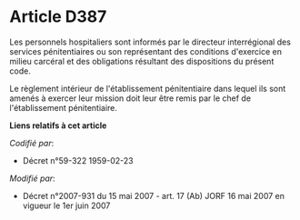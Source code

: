 # Article D387

Les personnels hospitaliers sont informés par le directeur interrégional des services pénitentiaires ou son représentant des
conditions d'exercice en milieu carcéral et des obligations résultant des dispositions du présent code.

Le règlement intérieur de l'établissement pénitentiaire dans lequel ils sont amenés à exercer leur mission doit leur être
remis par le chef de l'établissement pénitentiaire.

**Liens relatifs à cet article**

_Codifié par_:

  - Décret n°59-322 1959-02-23

_Modifié par_:

  - Décret n°2007-931 du 15 mai 2007 - art. 17 (Ab) JORF 16 mai 2007 en vigueur le 1er juin 2007
